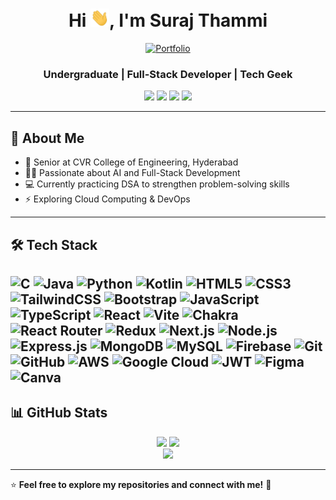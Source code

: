 <h1 align="center">Hi <img src="https://raw.githubusercontent.com/ABSphreak/ABSphreak/master/gifs/Hi.gif" width="30px">, I'm Suraj Thammi</h1>

<div align="center">
  <a href="https://suraj.works" target="_blank">
    <img src="https://img.shields.io/badge/Portfolio-suraj.works-blue?style=for-the-badge&logo=internet-explorer" alt="Portfolio">
  </a>
</div>

<h3 align="center">Undergraduate | Full-Stack Developer | Tech Geek</h3>

<p align="center">
  <a href="https://www.hackerrank.com/suraj719"><img src="https://img.shields.io/badge/HackerRank-suraj719-green?style=flat-square&logo=HackerRank" /></a>
  <a href="https://www.linkedin.com/in/surajthammi/"><img src="https://img.shields.io/badge/LinkedIn-surajthammi-blue?style=flat-square&logo=LinkedIn" /></a>
  <a href="https://leetcode.com/suraj719/"><img src="https://img.shields.io/badge/LeetCode-suraj719-orange?style=flat-square&logo=LeetCode" /></a>
  <a href="mailto:suraj963719@gmail.com"><img src="https://img.shields.io/badge/Email-suraj963719@gmail.com-red?style=flat-square&logo=gmail" /></a>
</p>

---

## 🚀 About Me
- 🏫 Senior at CVR College of Engineering, Hyderabad
- 👨‍💻 Passionate about AI and Full-Stack Development
- 💻 Currently practicing DSA to strengthen problem-solving skills
- ⚡ Exploring Cloud Computing & DevOps

---

## 🛠 Tech Stack

![C](https://img.shields.io/badge/C-00599C?style=for-the-badge&logo=c&logoColor=white)
![Java](https://img.shields.io/badge/Java-ED8B00?style=for-the-badge&logo=openjdk&logoColor=white)
![Python](https://img.shields.io/badge/Python-3670A0?style=for-the-badge&logo=python&logoColor=ffdd54)
![Kotlin](https://img.shields.io/badge/Kotlin-0095D5?style=for-the-badge&logo=kotlin&logoColor=white)
![HTML5](https://img.shields.io/badge/HTML5-E34F26?style=for-the-badge&logo=html5&logoColor=white)
![CSS3](https://img.shields.io/badge/CSS3-1572B6?style=for-the-badge&logo=css3&logoColor=white)
![TailwindCSS](https://img.shields.io/badge/TailwindCSS-38B2AC?style=for-the-badge&logo=tailwind-css&logoColor=white)
![Bootstrap](https://img.shields.io/badge/Bootstrap-563D7C?style=for-the-badge&logo=bootstrap&logoColor=white)
![JavaScript](https://img.shields.io/badge/JavaScript-323330?style=for-the-badge&logo=javascript&logoColor=F7DF1E)
![TypeScript](https://img.shields.io/badge/TypeScript-007ACC?style=for-the-badge&logo=typescript&logoColor=white)
![React](https://img.shields.io/badge/React-20232A?style=for-the-badge&logo=react&logoColor=61DAFB)
![Vite](https://img.shields.io/badge/vite-%23646CFF.svg?style=for-the-badge&logo=vite&logoColor=white)
![Chakra](https://img.shields.io/badge/chakra-%234ED1C5.svg?style=for-the-badge&logo=chakraui&logoColor=white)
![React Router](https://img.shields.io/badge/React%20Router-CA4245?style=for-the-badge&logo=react-router&logoColor=white)
![Redux](https://img.shields.io/badge/Redux-764ABC?style=for-the-badge&logo=redux&logoColor=white)
![Next.js](https://img.shields.io/badge/Next.js-000000?style=for-the-badge&logo=next.js&logoColor=white)
![Node.js](https://img.shields.io/badge/Node.js-6DA55F?style=for-the-badge&logo=node.js&logoColor=white)
![Express.js](https://img.shields.io/badge/Express.js-404D59?style=for-the-badge&logo=express&logoColor=61DAFB)
![MongoDB](https://img.shields.io/badge/MongoDB-4ea94b?style=for-the-badge&logo=mongodb&logoColor=white)
![MySQL](https://img.shields.io/badge/MySQL-4479A1?style=for-the-badge&logo=mysql&logoColor=white)
![Firebase](https://img.shields.io/badge/Firebase-a08021?style=for-the-badge&logo=firebase&logoColor=ffcd34)
![Git](https://img.shields.io/badge/git-%23F05033.svg?style=for-the-badge&logo=git&logoColor=white)
![GitHub](https://img.shields.io/badge/github-%23121011.svg?style=for-the-badge&logo=github&logoColor=white)
![AWS](https://img.shields.io/badge/AWS-232F3E?style=for-the-badge&logo=amazon-aws&logoColor=white)
![Google Cloud](https://img.shields.io/badge/GCP-4285F4?style=for-the-badge&logo=google-cloud&logoColor=white)
![JWT](https://img.shields.io/badge/JWT-black?style=for-the-badge&logo=JSON%20web%20tokens)
![Figma](https://img.shields.io/badge/figma-%23F24E1E.svg?style=for-the-badge&logo=figma&logoColor=white)
![Canva](https://img.shields.io/badge/Canva-%2300C4CC.svg?style=for-the-badge&logo=Canva&logoColor=white)
---

## 📊 GitHub Stats

<p align="center">
  <img height="180em" src="https://github-readme-stats-ten-gilt.vercel.app/api?username=suraj719&show_icons=true&count_private=true&theme=algolia" />
  <img height="180em" src="https://github-readme-stats-ten-gilt.vercel.app/api/top-langs?username=suraj719&langs_count=10&show_icons=true&layout=compact&theme=algolia" />
  <br>
  <img src="https://github-readme-streak-stats.herokuapp.com/?user=suraj719&theme=algolia&hide_border=false" />
</p>

---

⭐ **Feel free to explore my repositories and connect with me!** 🚀
